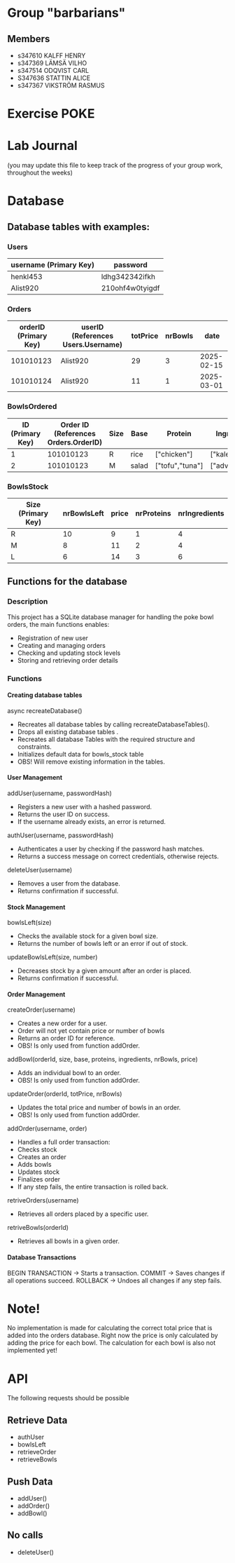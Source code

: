 # Group "barbarians"

## Members
- s347610 KALFF HENRY
- s347369 LÄMSÄ VILHO
- s347514 ODQVIST CARL
- S347636 STATTIN ALICE
- s347367 VIKSTRÖM RASMUS

# Exercise **POKE**

# Lab Journal

(you may update this file to keep track of the progress of your group work, throughout the weeks)


# Database 

## Database tables with examples:

### Users  
| username (Primary Key) | password          |
|------------------------|-------------------|
| henkl453               | ldhg342342ifkh    |
| Alist920               | 210ohf4w0tyigdf   |

### Orders  
| orderID (Primary Key) | userID (References Users.Username) | totPrice | nrBowls |    date    |
|------------------------|-----------------------------------|----------|---------|------------|
| 101010123              | Alist920                          |    29    |    3    | 2025-02-15 |
| 101010124              | Alist920                          |    11    |    1    | 2025-03-01 |

### BowlsOrdered  
| ID (Primary Key) | Order ID (References Orders.OrderID) | Size | Base  |    Protein    |  Ingredients  | nrBowls | Price |
|------------------|--------------------------------------|------|-------|---------------|---------------|---------|-------|
| 1                | 101010123                            |   R  | rice  | ["chicken"]   |["kale",..]    |    2    |  18   |
| 2                | 101010123                            |   M  | salad |["tofu","tuna"]|["advocado",..]|    1    |  11   |

### BowlsStock  
| Size (Primary Key) | nrBowlsLeft | price | nrProteins | nrIngredients |
|--------------------|-------------|-------|------------|---------------|
| R                  |     10      |   9   |     1      |       4       |
| M                  |     8       |  11   |     2      |       4       |
| L                  |     6       |  14   |     3      |       6       |

## Functions for the database
### Description

This project has a SQLite database manager for handling the poke bowl orders, the main functions enables: 
- Registration of new user
- Creating and managing orders
- Checking and updating stock levels
- Storing and retrieving order details

### 

### Functions

#### Creating database tables

async recreateDatabase()
- Recreates all database tables by calling recreateDatabaseTables().
- Drops all existing database tables .
- Recreates all database Tables with the required structure and constraints.
- Initializes default data for bowls_stock table
- OBS! Will remove existing information in the tables.


#### User Management

addUser(username, passwordHash)
- Registers a new user with a hashed password.
- Returns the user ID on success.
- If the username already exists, an error is returned.

authUser(username, passwordHash)
- Authenticates a user by checking if the password hash matches.
- Returns a success message on correct credentials, otherwise rejects.

deleteUser(username)
- Removes a user from the database.
- Returns confirmation if successful.

#### Stock Management
bowlsLeft(size)
- Checks the available stock for a given bowl size.
- Returns the number of bowls left or an error if out of stock.

updateBowlsLeft(size, number)
- Decreases stock by a given amount after an order is placed.
- Returns confirmation if successful.

#### Order Management

createOrder(username)
- Creates a new order for a user.
- Order will not yet contain price or number of bowls
- Returns an order ID for reference.
- OBS! Is only used from function addOrder.

addBowl(orderId, size, base, proteins, ingredients, nrBowls, price)
- Adds an individual bowl to an order.
- OBS! Is only used from function addOrder.

updateOrder(orderId, totPrice, nrBowls)
- Updates the total price and number of bowls in an order.
- OBS! Is only used from function addOrder.

addOrder(username, order)
- Handles a full order transaction:
- Checks stock
- Creates an order
- Adds bowls
- Updates stock
- Finalizes order
- If any step fails, the entire transaction is rolled back.

retriveOrders(username)
- Retrieves all orders placed by a specific user.

retriveBowls(orderId)
- Retrieves all bowls in a given order.

#### Database Transactions
BEGIN TRANSACTION → Starts a transaction.
COMMIT → Saves changes if all operations succeed.
ROLLBACK → Undoes all changes if any step fails.

# Note!

No implementation is made for calculating the correct total price that is added into the orders database. Right now the price is only calculated by adding the price for each bowl. The calculation for each bowl is also not implemented yet!

# API

The following requests should be possible
## Retrieve Data
- authUser
- bowlsLeft
- retrieveOrder
- retrieveBowls

## Push Data
- addUser()
- addOrder()
- addBowl()

## No calls
- deleteUser()